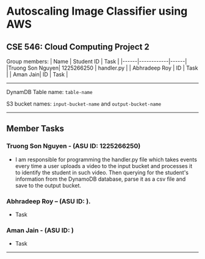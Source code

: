 # Autoscaling Image Classifier using AWS

## CSE 546: Cloud Computing Project 2

Group members:
| Name | Student ID | Task |
|------|------------|------|
|Truong Son Nguyen| 1225266250 | handler.py |
| Abhradeep Roy | ID | Task |
| Aman Jain| ID | Task | 
 

<hr>

DynamDB Table name: `table-name`

S3 bucket names: `input-bucket-name` and `output-bucket-name`

<hr>

## Member Tasks
### Truong Son Nguyen - (ASU ID: 1225266250)
 - I am responsible for programming the handler.py file which takes events every time a user uploads a video to the input bucket and processes it to identify the student in such video. Then querying for the student's information from the DynamoDB database, parse it as a csv file and save to the output bucket.
 

### Abhradeep Roy – (ASU ID: ).
 - Task
### Aman Jain  -  (ASU ID:  )
 - Task
 
 <hr>
 






